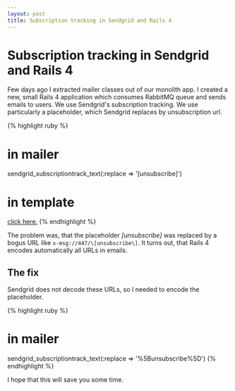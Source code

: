 ```yaml
---
layout: post
title: Subscription tracking in Sendgrid and Rails 4
---
```


# Subscription tracking in Sendgrid and Rails 4

Few days ago I extracted mailer classes out of our monolith app. I created a new, small Rails 4 application which consumes RabbitMQ queue and sends emails to users. We use Sendgrid's subscription tracking. We use particularly a placeholder, which Sendgrid replaces by unsubscription url.

{% highlight ruby %}
  # in mailer

  sendgrid_subscriptiontrack_text(:replace => '[unsubscribe]')

  # in template

  <a href="\[unsubscribe\]">click here.</a>
{% endhighlight %}

The problem was, that the placeholder _\[unsubscribe\]_ was replaced by a bogus URL like `x-msg://447/\[unsubscribe\]`. It turns out, that Rails 4 encodes automatically all URLs in emails. 

## The fix

Sendgrid does not decode these URLs, so I needed to encode the placeholder.

{% highlight ruby %}
  # in mailer

  sendgrid_subscriptiontrack_text(:replace => '%5Bunsubscribe%5D')
{% endhighlight %}

I hope that this will save you some time.
